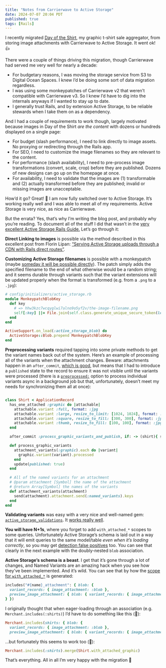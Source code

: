 ```yaml
---
title: "Notes from Carrierwave to Active Storage"
date: 2024-07-07 20:04 PDT
published: true
tags: [Rails]
---
```


I recently migrated [Day of the Shirt](https://dayoftheshirt.com), my graphic t-shirt sale aggregator, from storing image attachments with Carrierwave to Active Storage. It went ok! 👍

There were a couple of things driving this migration, though Carrierwave had served me very well for nearly a decade:

- For budgetary reasons, I was moving the storage service from S3 to Digital Ocean Spaces. I knew I’d be doing some sort of data migration regardless.
- I was using some monkeypatches of Carrierwave v2 that weren’t compatible with Carrierwave v3. So I knew I’d have to dig into the internals anyways if I wanted to stay up to date.
- I generally trust Rails, and by extension Active Storage, to be reliable stewards when I take them on as a dependency.

And I had a couple of requirements to work though, largely motivated because images in Day of the Shirt _are the content_ with dozens or hundreds displayed on a single page: 

- For budget (slash performance), I need to link directly to image assets. No proxying or redirecting through the Rails app.
- For SEO, I need to customize the image filenames so they are relevant to the content.
- For performance (slash availability), I need to pre-process image transformations (convert, scale, crop) before they are published. Dozens of new designs can go up on the homepage at once.
- For availability, I need to validate that the images are (1) transformable and (2) actually transformed before they are published; invalid or missing images are unacceptable. 

How’d it go? Great! 🎉 I am now fully switched over to Active Storage. It’s working really well and I was able to meet all of my requirements. Active Storage is very nice, as nice as Carrierwave.

But the errata? Yes, that’s why I’m writing the blog post, and probably why you’re reading. To document all of the stuff I did that wasn’t in the [very excellent Active Storage Rails Guide.](https://edgeguides.rubyonrails.org/active_storage_overview.html) Let’s go through it:

**Direct Linking to images** is possible via the method described in this excellent post from Florin Lipan: [“Serving Active Storage uploads through a CDN with Rails direct routes”](https://lipanski.com/posts/activestorage-cdn-rails-direct-route). 

**Customizing Active Storage filenames** is possible with a monkeypatch (maybe [someday it will be possible directly](https://github.com/rails/rails/pull/41004)). The patch simply adds the specified filename to the end of what otherwise would be a random string; and it seems durable through variants such that the variant extensions will be updated properly when the format is transformed (e.g. from a `.png` to a `.jpg`):

```ruby
# config/initializers/active_storage.rb
module MonkeypatchBlobKey
  def key
    # => hhw3kzc7wcqyglwi7alno9o5yf2v/the-image-filename.png
    self[:key] ||= File.join(self.class.generate_unique_secure_token(length: ActiveStorage::Blob::MINIMUM_TOKEN_LENGTH), filename.to_s)
  end
end

ActiveSupport.on_load(:active_storage_blob) do
  ActiveStorage::Blob.prepend MonkeypatchBlobKey
end
```

**Preprocessing variants** required tapping into some private methods to get the variant names back out of the system. Here’s an example of processing all of the variants when the attachment changes. Beware: attachments happen in an `after_commit`, [which is good](https://www.youtube.com/live/78HzHhMnhHY), but means that I had to introduce a `published` state to the record to ensure it was not visible until the variants were processed (there is a [`preprocessed:`](https://github.com/rails/rails/pull/47473) option to process individual variants async in a background job but that, unfortunately, doesn’t meet my needs for synchronizing them all at once):

```ruby

class Shirt < ApplicationRecord
  has_one_attached :graphic do |attachable|
    attachable.variant :full, format: :jpg
    attachable.variant :large, resize_to_limit: [1024, 1024], format: :jpg
    attachable.variant :square, resize_to_fill: [300, 300], format: :jpg
    attachable.variant :thumb, resize_to_fill: [100, 100], format: :jpg
  end

  after_commit :process_graphic_variants_and_publish, if: -> (shirt){ shirt.graphic&.blob&.saved_changes? }, on: [:create, :update]

  def process_graphic_variants
    attachment_variants(:graphic).each do |variant|
      graphic.variant(variant).processed
    end
    update(published: true)
  end

  # All of the named variants for an attachment
  # @param attachment [Symbol] the name of the attachment
  # @return Array[Symbol] the names of the variants
  def attachment_variants(attachment)
    send(attachment).attachment.send(:named_variants).keys
  end
end
```

**Validating variants** was easy with a very nice and well-named gem: [`active_storage_validations`](https://github.com/igorkasyanchuk/active_storage_validations). It [works really well](https://github.com/igorkasyanchuk/active_storage_validations/blob/ab27760ecee7498e8fcb2a6434157c8cdd81038d/lib/active_storage_validations/metadata.rb#L122). 

**You will have N+1s**, where you forget to add `with_attached_*` scopes to some queries. Unfortunately Active Storage’s schema is laid out in a way that it will emit queries to the same model/table _even when it’s loading correctly_, so you may get [detection false positives](https://github.com/flyerhzm/bullet/issues/474) too. You can see that clearly in the next example with the doubly-nested `blob` association. 

**Active Storage’s schema is a beast**. I get that it’s gone through a lot of changes, and Named Variants are an amazing hack when you see how they’ve been implemented. And it’s wild. You can see that by how the [scope for `with_attached_*`](https://github.com/rails/rails/blob/9f178ada796a89c01f952fc05810b58b6f8682fc/activestorage/lib/active_storage/attached/model.rb#L129-L137) is generated:

```ruby
includes("#{name}_attachment": { blob: {
  variant_records: { image_attachment: :blob },
  preview_image_attachment: { blob: { variant_records: { image_attachment: :blob } } }
} })
```

I originally thought that when eager-loading through an association (e.g. `Merchant.includes(:shirts)`) I’d have to do something like this (🫠):

```ruby
Merchant.includes(shirts: { blob: {
  variant_records: { image_attachment: :blob },
  preview_image_attachment: { blob: { variant_records: { image_attachment: :blob } } })
```

…but fortunately this seems to work too (💅):

```ruby
Merchant.includes(:shirts).merge(Shirt.with_attached_graphic)
```

That’s everything. All in all I’m very happy with the migration 🌅
